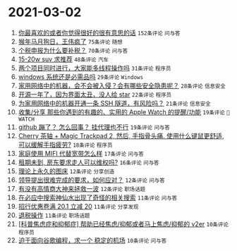 # 2021-03-02

1. [你最喜欢的或者你觉得很好的很有意思的话](https://www.v2ex.com/t/757491) `152条评论` `问与答`
1. [猴年马月狗日，王伟疯了](https://www.v2ex.com/t/757489) `75条评论` `随想`
1. [个税申报为什么要补税？](https://www.v2ex.com/t/757538) `70条评论` `问与答`
1. [15-20w suv 求推荐](https://www.v2ex.com/t/757499) `48条评论` `汽车`
1. [两个项目同时进行，大家能多线程操作吗](https://www.v2ex.com/t/757543) `31条评论` `程序员`
1. [windows 系统还是必需品吗](https://www.v2ex.com/t/757626) `29条评论` `Windows`
1. [家用网络中的机器，会不会被入侵？会有哪些安全隐患呢？](https://www.v2ex.com/t/757503) `28条评论` `信息安全`
1. [开源一年了，因为界面太丑，没人给 star](https://www.v2ex.com/t/757516) `22条评论` `程序员`
1. [为家用网络中的机器开通一条 SSH 隧道，有风险吗？](https://www.v2ex.com/t/757579) `21条评论` `信息安全`
1. [收集/分享 那些你遇到的有趣的、实用的 Apple Watch 的提醒/功能](https://www.v2ex.com/t/757580) `19条评论` ` WATCH`
1. [github 蹦了？ 怎么回事？ 挂代理也不行](https://www.v2ex.com/t/757511) `19条评论` `问与答`
1. [Cherry 茶轴 + Magic Trackpad 2, 然后, 手指骨头痛. 使用什么键鼠更舒适, 可以缓解手指疲劳?](https://www.v2ex.com/t/757595) `18条评论` `程序员`
1. [家庭使用 MIFI 代替宽带怎么样](https://www.v2ex.com/t/757492) `17条评论` `问与答`
1. [租期未到, 房东要求走人可以维权吗?](https://www.v2ex.com/t/757623) `16条评论` `问与答`
1. [理论上永久的图床](https://www.v2ex.com/t/757628) `12条评论` `分享创造`
1. [领导提出很难完成的要求，如何应对？](https://www.v2ex.com/t/757533) `12条评论` `问与答`
1. [有没有高情商大神来拯救一波](https://www.v2ex.com/t/757531) `12条评论` `职场话题`
1. [在必应中搜索神仙水出现了奇怪的相关搜索](https://www.v2ex.com/t/757649) `11条评论` `问与答`
1. [招行优惠卷满 20.1 立减 20](https://www.v2ex.com/t/757578) `11条评论` `分享发现`
1. [退税操作](https://www.v2ex.com/t/757505) `11条评论` `职场话题`
1. [[科普焦虑症和抑郁症] 帮助已经焦虑/抑郁或者马上焦虑/抑郁的 v2er](https://www.v2ex.com/t/757625) `10条评论` `程序员`
1. [迫于面向谷歌编程，求一个 稳定的机场](https://www.v2ex.com/t/757592) `10条评论` `问与答`

